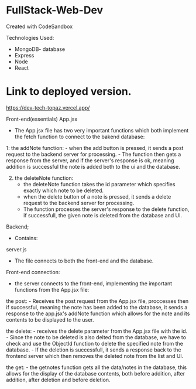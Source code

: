 # FullStack-Web-Dev
Created with CodeSandbox

 Technologies Used:
 - MongoDB- database
 - Express
 - Node
 - React

# Link to deployed version.
https://dev-tech-topaz.vercel.app/

 Front-end(essentials)
App.jsx
- The App.jsx file has two very important functions which both implement the fetch function to connect to the bakend database:

1: the addNote function:
    - when the add button is pressed, it sends a post request to the backend server for processing.
    - The function then gets a response from the server, and if the server's response is ok, meaning addition is successful the note is  added both to the ui and the database.



 2. the deleteNote function:
    - the deleteNote function takes the id parameter which specifies exactly which note to be deleted. 
    - when the delete button of a note is pressed, it sends a delete request to the backend server for processing.   
    - The function processes the server's response to the delete function, if successfull, the given note is deleted from the database and UI.


Backend;
- Contains:

server.js
- The file connects to both the front-end and the database.

Front-end connection:
- the server connects to the front-end, implementing the important functions from the App.jsx file:

the post:
    - Receives the post request from the App.jsx file, proccesses then if successful, meaning the note has been added to the database, it sends a response to the app.jsx's addNote function which allows for the note and its contents to be displayed to the user.

the delete:
    - receives the delete parameter from the App.jsx file with the id. 
    - Since the note to be deleted is also delted from the database, we have to check and use the ObjectId function to delete the specified note from the database. 
    - If the deletion is successfull, it sends a response back to the frontend server which then removes the deleted note from the list and UI.

the get:
    - the getnotes function gets all the data/notes in the database, this allows for the display of the database contents, both before addition, after addition, after deletion and before deletion.

